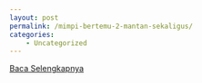 ```yaml
---
layout: post
permalink: /mimpi-bertemu-2-mantan-sekaligus/
categories:
    - Uncategorized
---
```


[Baca Selengkapnya](/07)